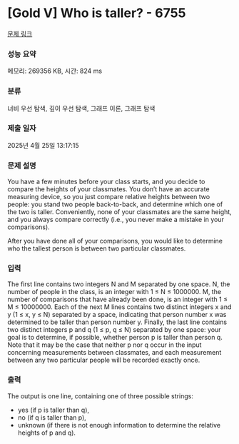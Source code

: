 # [Gold V] Who is taller? - 6755 

[문제 링크](https://www.acmicpc.net/problem/6755) 

### 성능 요약

메모리: 269356 KB, 시간: 824 ms

### 분류

너비 우선 탐색, 깊이 우선 탐색, 그래프 이론, 그래프 탐색

### 제출 일자

2025년 4월 25일 13:17:15

### 문제 설명

<p>You have a few minutes before your class starts, and you decide to compare the heights of your classmates. You don’t have an accurate measuring device, so you just compare relative heights between two people: you stand two people back-to-back, and determine which one of the two is taller. Conveniently, none of your classmates are the same height, and you always compare correctly (i.e., you never make a mistake in your comparisons).</p>

<p>After you have done all of your comparisons, you would like to determine who the tallest person is between two particular classmates.</p>

### 입력 

 <p>The first line contains two integers N and M separated by one space. N, the number of people in the class, is an integer with 1 ≤ N ≤ 1000000. M, the number of comparisons that have already been done, is an integer with 1 ≤ M ≤ 10000000. Each of the next M lines contains two distinct integers x and y (1 ≤ x, y ≤ N) separated by a space, indicating that person number x was determined to be taller than person number y. Finally, the last line contains two distinct integers p and q (1 ≤ p, q ≤ N) separated by one space: your goal is to determine, if possible, whether person p is taller than person q. Note that it may be the case that neither p nor q occur in the input concerning measurements between classmates, and each measurement between any two particular people will be recorded exactly once.</p>

### 출력 

 <p>The output is one line, containing one of three possible strings:</p>

<ul>
	<li>yes (if p is taller than q),</li>
	<li>no (if q is taller than p),</li>
	<li>unknown (if there is not enough information to determine the relative heights of p and q).</li>
</ul>

